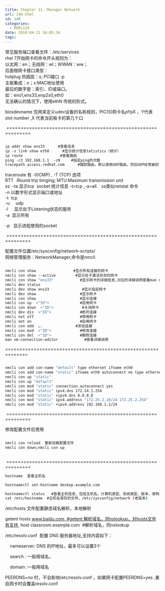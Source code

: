 ```yaml
---
title: Chapter 11. Manager Network
url: 140.html
id: 140
categories:
  - RHEL124
date: 2018-04-11 16:05:34
tags:
---
```


常见服务端口查看文件：/etc/services  
rhel 7开始网卡的命令开头规则为：  
以太网：en；无线网：wl；WWAN：ww；  
后面根网卡接口类型：  
hotplug 热插拔：s; PCI接口 :p  
主板集成：o；x:MAC地址使用  
最后的数字是：索引、ID或端口。  
如：eno1,ens33,enp2s0,eth0  
无法确认的情况下，使用ethN 传统的形式。  

biosdevname 包用来定义udev设备的名称规则，PIC(S)网卡名pYpX ，Y代表slot number ,X 代表当前板卡的第几个口

  

  

 ==============================================================
```bash

ip addr show ens33      #查看信息
ip -s link show eth0      #显示统计信息tatistics（统计）
ip route                 #查看路由
ping -c3 192.168.1.1  -cN     #指定ping的次数
tracepath access.redhat.com      #跟踪路由，默认使用UDP路由，然后UDP经常被封

```
traceroute 有 -I(ICMP) , -T (TCP) 选项  
RTT  :Round trip timging; MTU:Maximum transmission unit  
ss  -ta 显示tcp  socket 统计信息 -t=tcp ,-a=all.   ss类似netstat 命令  
-n 以数字形式显示端口或地址  
-t  tcp  
-u     udp  
-l     显示处于Listening状态的服务  
-a  显示所有  
  

-p   显示进程使用的socket

  

 ==============================================================

  
配置文件位置/etc/sysconfig/network-scripts/  
网络管理服务：NetworkManager,命令是nmcli  

```bash

nmcli con show                 #显示所有连接的网卡
nmcli con show --active         #显示处于激活状态的网卡
nmcli con show "ens33"            #显示网卡的详细信息,对应的详细说明查看man nm-settings 
nmcli dev status
nmcli dev show ens33               #显示指定网卡
nmcli dev show                    #显示网卡
nmcli con show                    #显示连接
nmcli con up  <"ID">              #启用网卡
nmcli con down  <"ID">             #关闭网卡
nmcli dev dis  <"ID">             #断开连接
nmcli net off                     #停用网卡
nmcli net on                      #启用网卡
nmcli con add  ….               #添加连接
nmcli con mod  <"ID">             #修改连接
nmcli con del  <"ID">             #删除连接
man nm-connection-editor            #查看详细说明

```
==============================================================

```bash

nmcli con add con-name "default" type ethernet ifname eth0
nmcli con add con-name "static" ifname eth0 autoconnect no type ethernet ip4 172.25.1.10/24 gw4 172.25.1.254 
nmcli con up "static"
nmcli con up "default"
nmcli con mod "static" connection.autoconnect yes
nmcli con mod "static" ipv4.dns 172.24.1.254
nmcli con mod "static" +ipv4.dns 8.8.8.8
nmcli con mod "static" ipv4.address "172.25.2.10/24 172.25.2.254"
nmcli con mod "static" +ipv4.address 192.168.1.1/24

```
 ==============================================================

  
修改配置文件后使用  

```bash

nmcli con reload  重新加载配置文件  
nmcli con down;nmcli con up  
  
```
 ==============================================================
```bash
hostname  查看主机名

hostnamectl set-hostname deskop.example.com

hostnamectl status   #查看主机信息，包括主机名、计算机类型、系统类型、版本、架构
cat /etc/hostname  #主机名保存的文件，/etc/sysconfig/network (老版本)

```

/etc/hosts 文件配置静态域名解析，本地解析

getent hosts www.baidu.com  #getent 解析域名，同nslookup，对hosts文件有支持 
host classroom.example.com  #解析域名，同nslookup

/etc/resolv.conf  配置 DNS 服务器地址,支持内容如下：

    nameserver: DNS 的IP地址，最多可以设置3个

    search : 一般用域名，

    domain :一般用域名

PEERDNS=no 时，不会影响/etc/resolv.conf ，如果网卡配置PEERDNS=yes ,重启网卡时会覆盖resolv.conf

